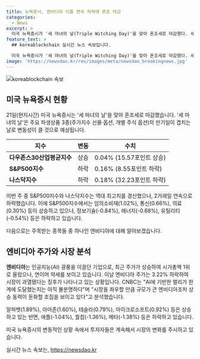 ```yaml
---
title: 뉴욕증시, 엔비디아 이틀 연속 하락에 혼조 마감
categories:
  - News
excerpt: >
  미국 뉴욕증시가 '세 마녀의 날(Triple Witching Day)'을 맞아 혼조세로 마감했다. 세 마녀의 날은 파생상품 3종의 만기일이 겹치는 날로, 변동성이 클 것으로 예견된다. 다우존스30산업평균지수는 0.04% 오른 3만9150.33에 거래를 마감했고, S&P500지수는 0.16% 밀리고, 나스닥지수는 0.18% 내렸다. 이번 주 주요 지수들은 역대 최고치를 기록했으나, 2거래일 연속 마이너스를 기록했다. 정보기술 업종의 하락과 AI 기업 엔비디아의 하락으로 시장의 흐름이 관심을 끌었다.
feature_text: >
  ## koreablockchain 실시간 뉴스 속보입니다.

  미국 뉴욕증시가 '세 마녀의 날(Triple Witching Day)'을 맞아 혼조세로 마감했다. 세 마녀의 날은 파생상품 3종의 만기일이 겹치는 날로, 변동성이 클 것으로 예견된다. 다우존스30산업평균지수는 0.04% 오른 3만9150.33에 거래를 마감했고, S&P500지수는 0.16% 밀리고, 나스닥지수는 0.18% 내렸다. 이번 주 주요 지수들은 역대 최고치를 기록했으나, 2거래일 연속 마이너스를 기록했다. 정보기술 업종의 하락과 AI 기업 엔비디아의 하락으로 시장의 흐름이 관심을 끌었다.
image: 'https://newsdao.kr/res/images/meta/newsdao_breakingnews.jpg'
---
```


<p><img src="https://newsdao.kr/res/images/meta/newsdao_breakingnews.jpg" alt="koreablockchain 속보" /></p>

<h2 data-ke-size="size26">미국 뉴욕증시 현황</h2>

<p data-ke-size="size16">21일(현지시간) 미국 뉴욕증시는 '세 마녀의 날'을 맞아 혼조세로 마감했습니다. '세 마녀의 날'은 주요 파생상품 3종(주가지수 선물·옵션, 개별 주식 옵션)의 만기일이 겹치는 날로 변동성이 클 것으로 예상됩니다.</p>

<table>
<thead>
<tr>
<th>지수</th>
<th>변동</th>
<th>수치</th>
</tr>
</thead>
<tbody>
<tr>
<td><b>다우존스30산업평균지수</b></td>
<td>상승</td>
<td>0.04% (15.57포인트 상승)</td>
</tr>
<tr>
<td><b>S&P500지수</b></td>
<td>하락</td>
<td>0.16% (8.55포인트 하락)</td>
</tr>
<tr>
<td><b>나스닥지수</b></td>
<td>하락</td>
<td>0.18% (32.23포인트 하락)</td>
</tr>
</tbody>
</table>

<p data-ke-size="size16">이번 주 중 S&P500지수와 나스닥지수는 역대 최고치를 경신했으나, 2거래일 연속으로 하락했습니다. 이에 S&P500지수에서는 임의소비재(1.02%), 통신(0.66%), 의료(0.30%) 등이 상승하고 있으나, 정보기술(-0.84%), 에너지(-0.68%), 유틸리티(-0.54%) 등은 하락하고 있습니다.</p>

<p data-ke-size="size16">다음으로는 주목받는 종목들 중 하나인 엔비디아에 대해 알아보겠습니다.</p>

<h2 data-ke-size="size26">엔비디아 주가와 시장 분석</h2>

<p data-ke-size="size16"><b>엔비디아</b>는 인공지능(AI) 광풍을 이끌던 기업으로, 최근 주가가 상승하여 시가총액 1위로 올랐으나, 연이어 약세를 보이고 있습니다. 이날 엔비디아 주가는 3.22% 하락하여 시장이 과열됐다는 징후가 나타나고 있는 상황입니다. CNBC는 "AI에 기반한 랠리가 한계에 도달했는지는 아직 불분명하다"며 "시장을 좌우할 만큼 규모가 큰 엔비디아조차 상승 동력이 둔화할 조짐을 보이고 있다"고 분석했습니다.</p>

<p data-ke-size="size16">알파벳(1.89%), 아마존(1.60%), 테슬라(0.79%), 마이크로소프트(0.92%) 등은 상승하고 있는 반면, 애플(-1.04%), 퀄컴(-1.36%), 메타(-1.38%) 등은 하락하고 있습니다.</p>

<p data-ke-size="size16">미국 뉴욕증시의 변동적인 상황 속에서 투자자들은 계속해서 시장의 변화를 주시하고 있습니다.</p>
실시간 뉴스 속보는, <a href="https://newsdao.kr" rel="dofollow">https://newsdao.kr</a>


